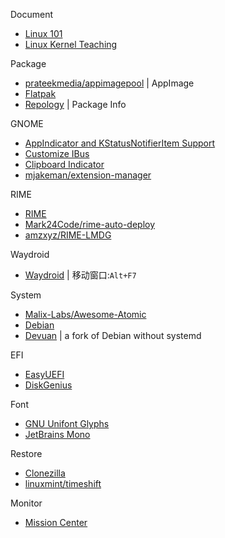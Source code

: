 
Document
- [Linux 101](https://101.lug.ustc.edu.cn/)
- [Linux Kernel Teaching](https://linux-kernel-labs.github.io/refs/heads/master/)

Package
- [prateekmedia/appimagepool](https://github.com/prateekmedia/appimagepool/) | AppImage
- [Flatpak](https://flatpak.org/setup/Debian)
- [Repology](https://repology.org/) | Package Info

GNOME
- [AppIndicator and KStatusNotifierItem Support](https://extensions.gnome.org/extension/615/appindicator-support/)
- [Customize IBus](https://extensions.gnome.org/extension/4112/customize-ibus/)
- [Clipboard Indicator](https://extensions.gnome.org/extension/779/clipboard-indicator/)
- [mjakeman/extension-manager](https://github.com/mjakeman/extension-manager)

RIME
- [RIME](https://rime.im/)
- [Mark24Code/rime-auto-deploy](https://github.com/Mark24Code/rime-auto-deploy)
- [amzxyz/RIME-LMDG](https://github.com/amzxyz/RIME-LMDG)

Waydroid
- [Waydroid](https://waydro.id/) | 移动窗口:`Alt+F7`

System
- [Malix-Labs/Awesome-Atomic](https://github.com/Malix-Labs/Awesome-Atomic)
- [Debian](https://www.debian.org/index.zh-cn.html)
- [Devuan](https://www.devuan.org/) | a fork of Debian without systemd

EFI
- [EasyUEFI](https://www.easyuefi.com/index-cn.html)
- [DiskGenius](https://www.diskgenius.cn/)

Font
- [GNU Unifont Glyphs](https://www.unifoundry.com/unifont/index.html)
- [JetBrains Mono](https://www.jetbrains.com/lp/mono/)

Restore
- [Clonezilla](https://clonezilla.org/)
- [linuxmint/timeshift](https://github.com/linuxmint/timeshift)

Monitor
- [Mission Center](https://missioncenter.io/)